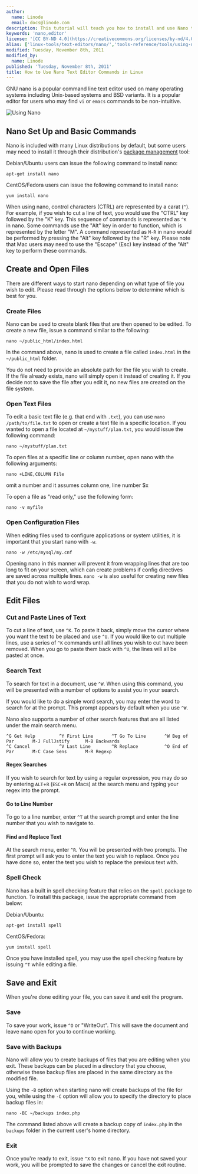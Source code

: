 ```yaml
---
author:
  name: Linode
  email: docs@linode.com
description: This tutorial will teach you how to install and use Nano text editor to create and edit files in Linux.
keywords: 'nano,editor'
license: '[CC BY-ND 4.0](https://creativecommons.org/licenses/by-nd/4.0)'
alias: ['linux-tools/text-editors/nano/','tools-reference/tools/using-nano/']
modified: Tuesday, November 8th, 2011
modified_by:
  name: Linode
published: 'Tuesday, November 8th, 2011'
title: How to Use Nano Text Editor Commands in Linux
---
```


GNU nano is a popular command line text editor used on many operating systems including Unix-based systems and BSD variants. It is a popular editor for users who may find `vi` or `emacs` commands to be non-intuitive.

![Using Nano](/docs/assets/using_nano_smg.png)

## Nano Set Up and Basic Commands

Nano is included with many Linux distributions by default, but some users may need to install it through their distribution's [package management](/docs/using-linux/package-management/) tool:

Debian/Ubuntu users can issue the following command to install nano:

    apt-get install nano

CentOS/Fedora users can issue the following command to install nano:

    yum install nano

When using nano, control characters (CTRL) are represented by a carat (`^`). For example, if you wish to cut a line of text, you would use the "CTRL" key followed by the "K" key. This sequence of commands is represented as `^K` in nano. Some commands use the "Alt" key in order to function, which is represented by the letter "M". A command represented as `M-R` in nano would be performed by pressing the "Alt" key followed by the "R" key. Please note that Mac users may need to use the "Escape" (Esc) key instead of the "Alt" key to perform these commands.

## Create and Open Files

There are different ways to start nano depending on what type of file you wish to edit. Please read through the options below to determine which is best for you.

### Create Files

Nano can be used to create blank files that are then opened to be edited. To create a new file, issue a command similar to the following:

    nano ~/public_html/index.html

In the command above, nano is used to create a file called `index.html` in the `~/public_html` folder.

You do not need to provide an absolute path for the file you wish to create. If the file already exists, nano will simply open it instead of creating it. If you decide not to save the file after you edit it, no new files are created on the file system.

### Open Text Files

To edit a basic text file (e.g. that end with `.txt`), you can use `nano /path/to/file.txt` to open or create a text file in a specific location. If you wanted to open a file located at `~/mystuff/plan.txt`, you would issue the following command:

    nano ~/mystuff/plan.txt

To open files at a specific line or column number, open nano with the following arguments:

    nano +LINE,COLUMN File

omit a number and it assumes column one, line number \$x

To open a file as "read only," use the following form:

    nano -v myfile

### Open Configuration Files

When editing files used to configure applications or system utilities, it is important that you start nano with `-w`.

    nano -w /etc/mysql/my.cnf

Opening nano in this manner will prevent it from wrapping lines that are too long to fit on your screen, which can create problems if config directives are saved across multiple lines. `nano -w` is also useful for creating new files that you do not wish to word wrap.

## Edit Files

### Cut and Paste Lines of Text

To cut a line of text, use `^K`. To paste it back, simply move the cursor where you want the text to be placed and use `^U`. If you would like to cut multiple lines, use a series of `^K` commands until all lines you wish to cut have been removed. When you go to paste them back with `^U`, the lines will all be pasted at once.

### Search Text

To search for text in a document, use `^W`. When using this command, you will be presented with a number of options to assist you in your search.

If you would like to do a simple word search, you may enter the word to search for at the prompt. This prompt appears by default when you use `^W`.

Nano also supports a number of other search features that are all listed under the main search menu.

    ^G Get Help         ^Y First Line       ^T Go To Line       ^W Beg of Par       M-J FullJstify      M-B Backwards
    ^C Cancel           ^V Last Line        ^R Replace          ^O End of Par       M-C Case Sens       M-R Regexp

#### Regex Searches

If you wish to search for text by using a regular expression, you may do so by entering `ALT`+`R` (`ESC`+`R` on Macs) at the search menu and typing your regex into the prompt.

#### Go to Line Number

To go to a line number, enter `^T` at the search prompt and enter the line number that you wish to navigate to.

#### Find and Replace Text

At the search menu, enter `^R`. You will be presented with two prompts. The first prompt will ask you to enter the text you wish to replace. Once you have done so, enter the test you wish to replace the previous text with.

### Spell Check

Nano has a built in spell checking feature that relies on the `spell` package to function. To install this package, issue the appropriate command from below:

Debian/Ubuntu:

    apt-get install spell

CentOS/Fedora:

    yum install spell

Once you have installed spell, you may use the spell checking feature by issuing `^T` while editing a file.

## Save and Exit

When you're done editing your file, you can save it and exit the program.

### Save

To save your work, issue `^O` or "WriteOut". This will save the document and leave nano open for you to continue working.

### Save with Backups

Nano will allow you to create backups of files that you are editing when you exit. These backups can be placed in a directory that you choose, otherwise these backup files are placed in the same directory as the modified file.

Using the `-B` option when starting nano will create backups of the file for you, while using the `-C` option will allow you to specify the directory to place backup files in:

    nano -BC ~/backups index.php

The command listed above will create a backup copy of `index.php` in the `backups` folder in the current user's home directory.

### Exit

Once you're ready to exit, issue `^X` to exit nano. If you have not saved your work, you will be prompted to save the changes or cancel the exit routine.
